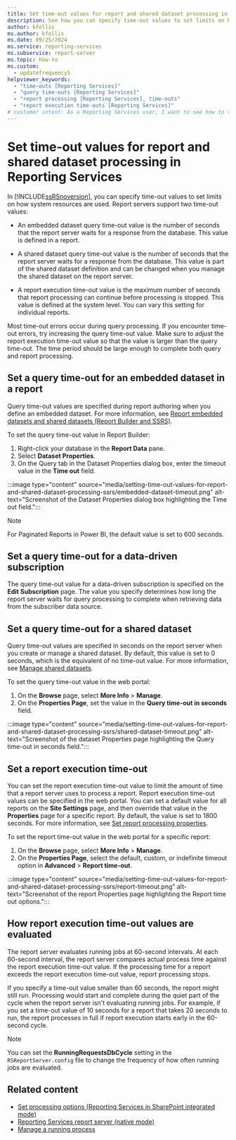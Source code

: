 ```yaml
---
title: Set time-out values for report and shared dataset processing in Reporting Services
description: See how you can specify time-out values to set limits on how system resources are used in your report server.
author: kfollis
ms.author: kfollis
ms.date: 09/25/2024
ms.service: reporting-services
ms.subservice: report-server
ms.topic: how-to
ms.custom:
  - updatefrequency5
helpviewer_keywords:
  - "time-outs [Reporting Services]"
  - "query time-outs [Reporting Services]"
  - "report processing [Reporting Services], time-outs"
  - "report execution time-outs [Reporting Services]"
# customer intent: As a Reporting Services user, I want to see how to time-out values on my report server so that I can set limits on how much system resources are used.
---
```

# Set time-out values for report and shared dataset processing in Reporting Services

In [!INCLUDE[ssRSnoversion](../../includes/ssrsnoversion-md.md)], you can specify time-out values to set limits on how system resources are used. Report servers support two time-out values:  
  
- An embedded dataset query time-out value is the number of seconds that the report server waits for a response from the database. This value is defined in a report.  
  
- A shared dataset query time-out value is the number of seconds that the report server waits for a response from the database. This value is part of the shared dataset definition and can be changed when you manage the shared dataset on the report server.  
  
- A report execution time-out value is the maximum number of seconds that report processing can continue before processing is stopped. This value is defined at the system level. You can vary this setting for individual reports.  
  
Most time-out errors occur during query processing. If you encounter time-out errors, try increasing the query time-out value. Make sure to adjust the report execution time-out value so that the value is larger than the query time-out. The time period should be large enough to complete both query and report processing.  
  
## Set a query time-out for an embedded dataset in a report  

Query time-out values are specified during report authoring when you define an embedded dataset. For more information, see [Report embedded datasets and shared datasets &#40;Report Builder and SSRS&#41;](../../reporting-services/report-data/report-embedded-datasets-and-shared-datasets-report-builder-and-ssrs.md).

To set the query time-out value in Report Builder:

1. Right-click your database in the **Report Data** pane.
1. Select **Dataset Properties**.
1. On the Query tab in the Dataset Properties dialog box, enter the timeout value in the **Time out** field.

:::image type="content" source="media/setting-time-out-values-for-report-and-shared-dataset-processing-ssrs/embedded-dataset-timeout.png" alt-text="Screenshot of the Dataset Properties dialog box highlighting the Time out field.":::

> [!NOTE]  
> For Paginated Reports in Power BI, the default value is set to 600 seconds.

## Set a query time-out for a data-driven subscription

The query time-out value for a data-driven subscription is specified on the **Edit Subscription** page. The value you specify determines how long the report server waits for query processing to complete when retrieving data from the subscriber data source.  
  
## Set a query time-out for a shared dataset  

Query time-out values are specified in seconds on the report server when you create or manage a shared dataset. By default, this value is set to 0 seconds, which is the equivalent of no time-out value. For more information, see [Manage shared datasets](../../reporting-services/report-data/manage-shared-datasets.md).

To set the query time-out value in the web portal:

1. On the **Browse** page, select **More Info** > **Manage**.
1. On the **Properties Page**, set the value in the **Query time-out in seconds** field.

:::image type="content" source="media/setting-time-out-values-for-report-and-shared-dataset-processing-ssrs/shared-dataset-timeout.png" alt-text="Screenshot of the dataset Properties page highlighting the Query time-out in seconds field.":::
  
## Set a report execution time-out  

You can set the report execution time-out value to limit the amount of time that a report server uses to process a report. Report execution time-out values can be specified in the web portal. You can set a default value for all reports on the **Site Settings** page, and then override that value in the **Properties** page for a specific report. By default, the value is set to 1800 seconds. For more information, see [Set report processing properties](../../reporting-services/report-server/set-report-processing-properties.md).

To set the report time-out value in the web portal for a specific report:

1. On the **Browse** page, select **More Info** > **Manage**.
1. On the **Properties Page**, select the default, custom, or indefinite timeout option in **Advanced** > **Report time-out**.

:::image type="content" source="media/setting-time-out-values-for-report-and-shared-dataset-processing-ssrs/report-timeout.png" alt-text="Screenshot of the report Properties page highlighting the Report time out options.":::
  
## How report execution time-out values are evaluated  

The report server evaluates running jobs at 60-second intervals. At each 60-second interval, the report server compares actual process time against the report execution time-out value. If the processing time for a report exceeds the report execution time-out value, report processing stops.  
  
If you specify a time-out value smaller than 60 seconds, the report might still run. Processing would start and complete during the quiet part of the cycle when the report server isn't evaluating running jobs. For example, if you set a time-out value of 10 seconds for a report that takes 20 seconds to run, the report processes in full if report execution starts early in the 60-second cycle.  
  
> [!NOTE]  
> You can set the **RunningRequestsDbCycle** setting in the `RSReportServer.config` file to change the frequency of how often running jobs are evaluated.  
  
## Related content

- [Set processing options &#40;Reporting Services in SharePoint integrated mode&#41;](../../reporting-services/report-server-sharepoint/set-processing-options-reporting-services-in-sharepoint-integrated-mode.md)
- [Reporting Services report server &#40;native mode&#41;](../../reporting-services/report-server/reporting-services-report-server-native-mode.md)
- [Manage a running process](../../reporting-services/subscriptions/manage-a-running-process.md)
